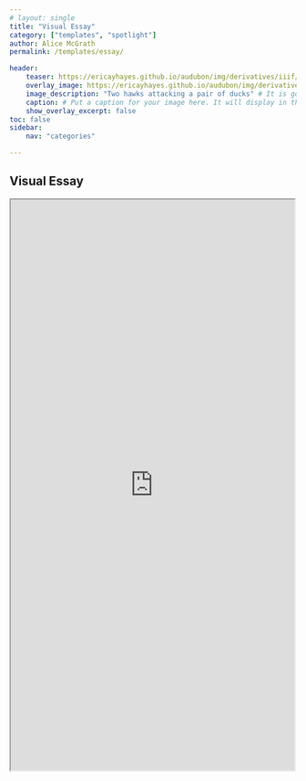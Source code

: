```yaml
---
# layout: single
title: "Visual Essay"
category: ["templates", "spotlight"]
author: Alice McGrath
permalink: /templates/essay/

header:
    teaser: https://ericayhayes.github.io/audubon/img/derivatives/iiif/images/obj2/full/full/0/default.jpg
    overlay_image: https://ericayhayes.github.io/audubon/img/derivatives/iiif/images/obj2/full/full/0/default.jpg  # Putting the path to an image here will add a header image.
    image_description: "Two hawks attacking a pair of ducks" # It is good practice to include an image desription as alt text.
    caption: # Put a caption for your image here. It will display in the bottom right corner of the image.
    show_overlay_excerpt: false
toc: false
sidebar:
    nav: "categories"

---
```


## Visual Essay

<iframe src="https://atmcgrath.github.io/visualessay/sa1/" width="99%" height="1000">

## Text 

With proper civilities the ladies then withdrew; all of them equally surprised that he meditated a quick return. Mrs. Bennet wished to understand by it that he thought of paying his addresses to one of her younger girls, and Mary might have been prevailed on to accept him. She rated his abilities much higher than any of the others; there was a solidity in his reflections which often struck her, and though by no means so clever as herself, she thought that if encouraged to read and improve himself by such an example as hers, he might become a very agreeable companion.